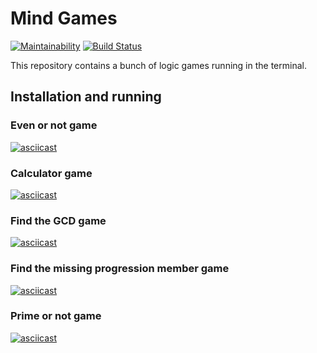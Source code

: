 # Mind Games

[![Maintainability](https://api.codeclimate.com/v1/badges/be225e9af4965442ffb3/maintainability)](https://codeclimate.com/github/Paspr/python-project-lvl1/maintainability)
[![Build Status](https://travis-ci.org/Paspr/python-project-lvl1.svg?branch=master)](https://travis-ci.org/Paspr/python-project-lvl1)

This repository contains a bunch of logic games running in the terminal.

## Installation and running
### Even or not game
[![asciicast](https://asciinema.org/a/0QPrO89klxBFczy8FhvDa3wM1.svg)](https://asciinema.org/a/0QPrO89klxBFczy8FhvDa3wM1)
### Calculator game
[![asciicast](https://asciinema.org/a/oV973g1d3jEgrKgJNCethdFGR.svg)](https://asciinema.org/a/oV973g1d3jEgrKgJNCethdFGR)
### Find the GCD game
[![asciicast](https://asciinema.org/a/RiMV8HEVDrE9XERktnz37jOP5.svg)](https://asciinema.org/a/RiMV8HEVDrE9XERktnz37jOP5)
### Find the missing progression member game
[![asciicast](https://asciinema.org/a/NItIzi9yvtHf9KqNGDNMPD1QC.svg)](https://asciinema.org/a/NItIzi9yvtHf9KqNGDNMPD1QC)
### Prime or not game
[![asciicast](https://asciinema.org/a/8W6YWVShOuHzwsAqPpCBh946X.svg)](https://asciinema.org/a/8W6YWVShOuHzwsAqPpCBh946X)
